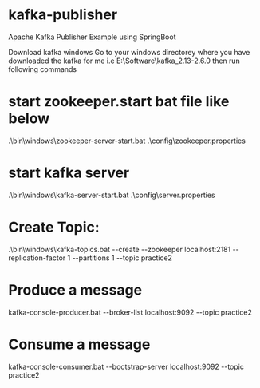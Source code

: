 # kafka-publisher
Apache Kafka Publisher Example using SpringBoot

Download kafka windows
Go to your windows directorey where you have downloaded the kafka for me i.e E:\Software\kafka_2.13-2.6.0
then run  following commands

# start zookeeper.start bat file like below

.\bin\windows\zookeeper-server-start.bat .\config\zookeeper.properties


# start kafka server
.\bin\windows\kafka-server-start.bat .\config\server.properties


# Create Topic:
.\bin\windows\kafka-topics.bat --create --zookeeper localhost:2181 --replication-factor 1 --partitions 1  --topic practice2

# Produce a message 
kafka-console-producer.bat --broker-list localhost:9092 --topic practice2

# Consume a message
kafka-console-consumer.bat --bootstrap-server localhost:9092 --topic practice2
